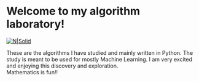 # Welcome to my algorithm laboratory!

[![N|Solid](https://iq-laboratory.com/wp-content/uploads/2021/04/laboratory-design.jpg)](https://nodesource.com/products/nsolid)

These are the algorithms I have studied and mainly written in Python.
The study is meant to be used for mostly Machine Learning.
I am very excited and enjoying this discovery and exploration. <br>
Mathematics is fun!!